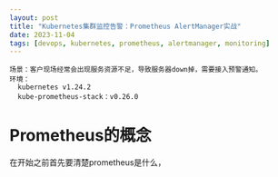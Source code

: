 ```yaml
---
layout: post
title: "Kubernetes集群监控告警：Prometheus AlertManager实战"
date: 2023-11-04
tags: [devops, kubernetes, prometheus, alertmanager, monitoring]
---
```


```
场景：客户现场经常会出现服务资源不足，导致服务器down掉，需要接入预警通知。
环境：
  kubernetes v1.24.2
  kube-prometheus-stack：v0.26.0
```

# Prometheus的概念
  在开始之前首先要清楚prometheus是什么，